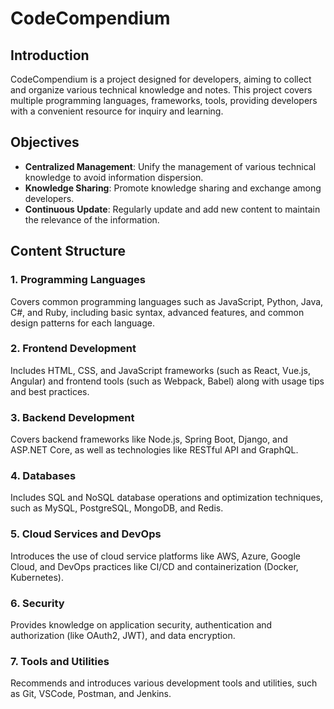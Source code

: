 # CodeCompendium

## Introduction

CodeCompendium is a project designed for developers, aiming to collect and organize various technical knowledge and notes. This project covers multiple programming languages, frameworks, tools, providing developers with a convenient resource for inquiry and learning.

## Objectives

- **Centralized Management**: Unify the management of various technical knowledge to avoid information dispersion.
- **Knowledge Sharing**: Promote knowledge sharing and exchange among developers.
- **Continuous Update**: Regularly update and add new content to maintain the relevance of the information.

## Content Structure

### 1. Programming Languages

Covers common programming languages such as JavaScript, Python, Java, C#, and Ruby, including basic syntax, advanced features, and common design patterns for each language.

### 2. Frontend Development

Includes HTML, CSS, and JavaScript frameworks (such as React, Vue.js, Angular) and frontend tools (such as Webpack, Babel) along with usage tips and best practices.

### 3. Backend Development

Covers backend frameworks like Node.js, Spring Boot, Django, and ASP.NET Core, as well as technologies like RESTful API and GraphQL.

### 4. Databases

Includes SQL and NoSQL database operations and optimization techniques, such as MySQL, PostgreSQL, MongoDB, and Redis.

### 5. Cloud Services and DevOps

Introduces the use of cloud service platforms like AWS, Azure, Google Cloud, and DevOps practices like CI/CD and containerization (Docker, Kubernetes).

### 6. Security

Provides knowledge on application security, authentication and authorization (like OAuth2, JWT), and data encryption.

### 7. Tools and Utilities

Recommends and introduces various development tools and utilities, such as Git, VSCode, Postman, and Jenkins.
